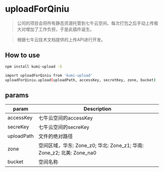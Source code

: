 # uploadForQiniu

> 公司的项目会将所有静态资源托管到七牛云空间，每次打包之后手动上传极大对增加了工作负担，于是此插件诞生。

> 根据七牛云技术文档提供的上传API进行开发。

## How to use

``` bash
npm install kumi-upload -S
```

``` bash
import uploadForQiniu from 'kumi-upload'
uploadForQiniu.upload(uploadPath, accessKey, secretKey, zone, bucket)
```

## params
| param | Description |
|-----|-----|
| accessKey | 七牛云空间的accessKey |
| secreKey | 七牛云空间的secreKey |
| uploadPath | 文件的绝对路径 |
| zone | 空间区域，华东: Zone_z0; 华北: Zone_z1; 华南: Zone_z2; 北美: Zone_na0 |
| bucket | 空间名称 |
